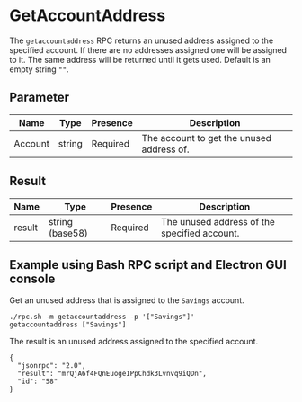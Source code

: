 # GetAccountAddress
The `getaccountaddress` RPC returns an unused address assigned to the specified account. If there are no addresses assigned one will be assigned to it. The same address will be returned until it gets used. Default is an empty string `""`.

## Parameter
Name    | Type   | Presence | Description
------- | ------ | -------- | --------------------------------------------------
Account | string | Required | The account to get the unused address of.

## Result
Name   | Type            | Presence | Description
------ | --------------- | -------- | ------------------------------------------
result | string (base58) | Required | The unused address of the specified account.

## Example using Bash RPC script and Electron GUI console
Get an unused address that is assigned to the `Savings` account.

```
./rpc.sh -m getaccountaddress -p '["Savings"]'
getaccountaddress ["Savings"]
```

The result is an unused address assigned to the specified account.

```
{
  "jsonrpc": "2.0",
  "result": "mrQjA6f4FQnEuoge1PpChdk3Lvnvq9iQDn",
  "id": "58"
}
```
